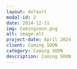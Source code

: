 ```yaml
---
layout: default
modal-id: 2
date: 2014-12-31
img: Comingsoon.png
alt: image-alt
project-date: April 2024
client: Coming SOON
category: Coming SOON
description: Coming SOON
---
```

